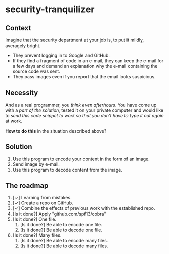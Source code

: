 # security-tranquilizer

## Context
Imagine that the security department at your job is, to put it mildly, averagely bright.

- They prevent logging in to Google and GitHub.
- If they find a fragment of code in an e-mail, they can keep the e-mail for a few days and demand an explanation why the e-mail containing the source code was sent.
- They pass images even if you report that the email looks suspicious.

## Necessity
And as a real programmer, you _think even afterhours_.
You have come up with a _part of the solution_, tested it on your private computer and would like to _send this code snippet to work so that you don't have to type it out again_ at work.

**How to do this** in the situation described above? 

## Solution
1. Use this program to encode your content in the form of an image.
1. Send image by e-mail.
1. Use this program to decode content from the image.

## The roadmap
1. [✓] Learning from mistakes.
1. [✓] Create a repo on GitHub.
1. [✓] Combine the effects of previous work with the established repo.
1. [Is it done?] Apply "github.com/spf13/cobra"
1. [Is it done?] One file.
    1. [Is it done?] Be able to encode one file.
    1. [Is it done?] Be able to decode one file.
1. [Is it done?] Many files.
    1. [Is it done?] Be able to encode many files.
    1. [Is it done?] Be able to decode many files.
